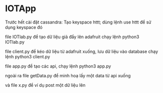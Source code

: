 # IOTApp

Trước hết cài đặt cassandra:
Tạo keyspace httt;
dùng lệnh use httt để sử dụng keyspace đó

file IOTlab.py để tạo dữ liệu giả đẩy lên adafruit
chạy lệnh python3 IOTlab.py

file client.py để kéo dữ liệu từ adafruit xuống, lưu dữ liệu vào database
chạy lệnh python3 client.py

file app.py để tạo các api,
chạy lệnh python3 app.py 


ngoài ra file getData.py để minh hoạ lấy một data từ api xuống

và file x.py để ví dụ post một dữ liệu lên
